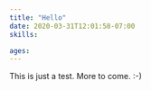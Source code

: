 ```yaml
---
title: "Hello"
date: 2020-03-31T12:01:58-07:00
skills:

ages:
---
```


This is just a test. More to come. :-)


